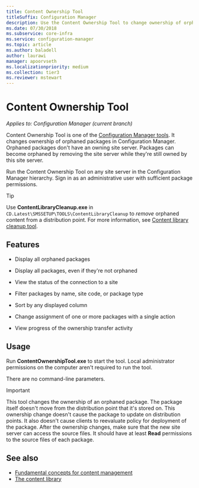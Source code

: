 ```yaml
---
title: Content Ownership Tool
titleSuffix: Configuration Manager
description: Use the Content Ownership Tool to change ownership of orphaned packages in Configuration Manager.
ms.date: 07/30/2018
ms.subservice: core-infra
ms.service: configuration-manager
ms.topic: article
ms.author: baladell
author: laurawi
manager: apoorvseth
ms.localizationpriority: medium
ms.collection: tier3
ms.reviewer: mstewart
---
```


# Content Ownership Tool

*Applies to: Configuration Manager (current branch)*

Content Ownership Tool is one of the [Configuration Manager tools](tools.md). It changes ownership of orphaned packages in Configuration Manager. Orphaned packages don't have an owning site server. Packages can become orphaned by removing the site server while they're still owned by this site server.

Run the Content Ownership Tool on any site server in the Configuration Manager hierarchy. Sign in as an administrative user with sufficient package permissions.

> [!Tip]
> Use **ContentLibraryCleanup.exe** in `CD.Latest\SMSSETUP\TOOLS\ContentLibraryCleanup` to *remove* orphaned content from a distribution point. For more information, see [Content library cleanup tool](../plan-design/hierarchy/content-library-cleanup-tool.md).



## Features

- Display all orphaned packages

- Display all packages, even if they're not orphaned

- View the status of the connection to a site

- Filter packages by name, site code, or package type

- Sort by any displayed column

- Change assignment of one or more packages with a single action

- View progress of the ownership transfer activity



## Usage

Run **ContentOwnershipTool.exe** to start the tool. Local administrator permissions on the computer aren't required to run the tool.

There are no command-line parameters.

> [!Important]
> This tool changes the ownership of an orphaned package. The package itself doesn't move from the distribution point that it's stored on. This ownership change doesn't cause the package to update on distribution points. It also doesn't cause clients to reevaluate policy for deployment of the package. After the ownership changes, make sure that the new site server can access the source files. It should have at least **Read** permissions to the source files of each package.



## See also

- [Fundamental concepts for content management](../plan-design/hierarchy/fundamental-concepts-for-content-management.md)
- [The content library](../plan-design/hierarchy/the-content-library.md)
